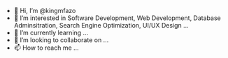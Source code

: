 - 👋 Hi, I’m @kingmfazo
- 👀 I’m interested in Software Development, Web Development, Database Adminsitration, Search Engine Optimization, UI/UX Design ...
- 🌱 I’m currently learning ...
- 💞️ I’m looking to collaborate on ...
- 📫 How to reach me ...

<!---
kingmfazo/kingmfazo is a ✨ special ✨ repository because its `README.md` (this file) appears on your GitHub profile.
You can click the Preview link to take a look at your changes.
--->
